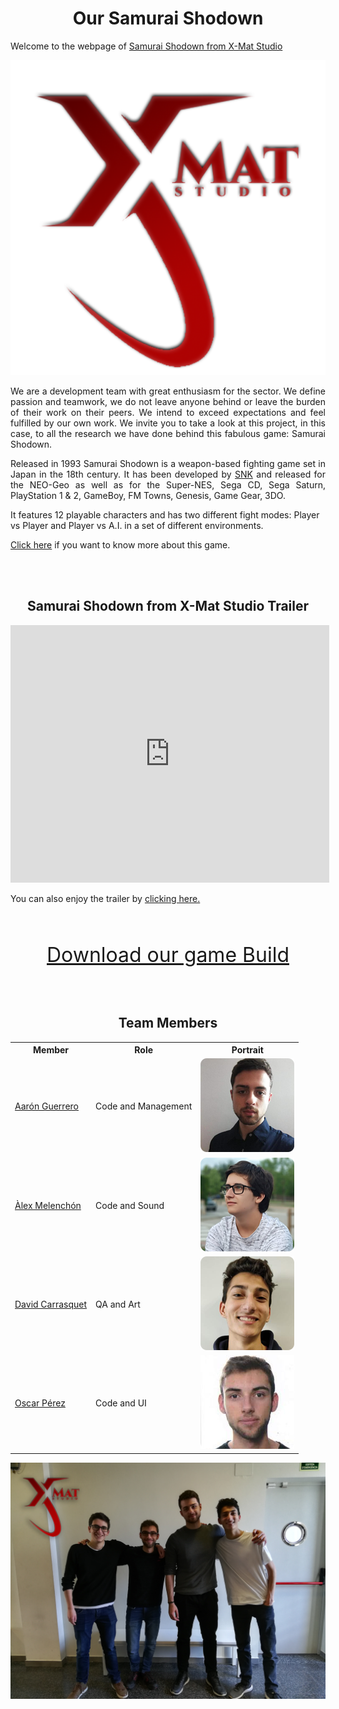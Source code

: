 <h1  align="center" id="our-samurai-shodown">Our Samurai Shodown</h1>

<p>Welcome to the webpage of <a href="https://github.com/AaronGCProg/SamuraiShodown-XMatStudio">Samurai Shodown from X-Mat Studio</a></p>


<p align="center"><img src="https://github.com/AaronGCProg/SamuraiShodown-XMatStudio/raw/master/Wiki%20Screenshots/welcomeWiki_captures/logoXMat_byAGC.png?raw=true" alt="Official X-Mat Logo" class="center"></p>


<p align="justify">We are a development team with great enthusiasm for the sector. We define passion and teamwork, we do not leave anyone behind or leave the burden of their work on their peers. We intend to exceed expectations and feel fulfilled by our own work. We invite you to take a look at this project, in this case, to all the research we have done behind this fabulous game: Samurai Shodown.</p>


<p align="justify">Released in 1993 Samurai Shodown is a weapon-based fighting game set in Japan in the 18th century. It has been developed by <a href="https://www.snk-corp.co.jp/us/">SNK</a> and released for the NEO-Geo as well as for the Super-NES, Sega CD, Sega Saturn, PlayStation 1 & 2, GameBoy, FM Towns, Genesis, Game Gear, 3DO.

It features 12 playable characters and has two different fight modes: Player vs Player and Player vs A.I. in a set of different environments.</p>

<a href="https://github.com/AaronGCProg/SamuraiShodown-XMatStudio/wiki/General-Analysis">Click here</a> if you want to know more about this game.

<br><br>

<h2  align="center" id="samurai-shodown-x-mat-studio">Samurai Shodown from X-Mat Studio Trailer</h2>

<iframe width="510" height="412"
src="https://www.youtube.com/embed/P8MXNEiODTw" frameborder="0" allowfullscreen>
</iframe>
<p>You can also enjoy the trailer by  <a href="https://drive.google.com/file/d/1mFSbRy9OxuS2HH5P3BAMak9hAOLAuKGy/view?usp=sharing">clicking here.</a></p>

<br><br>

<center>

<font size="6"><a href="https://github.com/AaronGCProg/SamuraiShodown-XMatStudio/releases/tag/1.00">Download our game Build</a></font>

</center>

<br><br>

<center>
  
<h2  align="center" id="team-members">Team Members</h2>

<table style="width:100%">
  <tr>
    <th>Member</th>
    <th>Role</th> 
    <th>Portrait</th>
  </tr>
  <tr>
    <td> <a href="https://github.com/AaronGCProg">Aarón Guerrero</a></td>
    <td>Code and Management</td> 
    <td><img src="https://raw.githubusercontent.com/AaronGCProg/SamuraiShodown-XMatStudio/master/docs/aaronPortrait.png" alt="Aaron" class="inline"></td>
  </tr>
  <tr>
    <td><a href="https://github.com/AlexMelenchon">Àlex Melenchón</a></td>
    <td>Code and Sound</td> 
    <td><img src="https://raw.githubusercontent.com/AaronGCProg/SamuraiShodown-XMatStudio/master/docs/alexPortrait.png" alt="Alex" class="inline"></td>
  </tr>
    <tr>
    <td><a href="https://github.com/davidcarrasquet">David Carrasquet</a></td>
    <td>QA and Art</td> 
    <td><img src="https://raw.githubusercontent.com/AaronGCProg/SamuraiShodown-XMatStudio/master/docs/davidPortrait.png" alt="David" class="inline"></td>
  </tr>
    <tr>
    <td><a href="https://github.com/oscarpm5">Oscar Pérez</a></td>
    <td>Code and UI</td> 
    <td><img src="https://raw.githubusercontent.com/AaronGCProg/SamuraiShodown-XMatStudio/master/docs/oscarPortrait.png" alt="Oscar" class="inline"></td>
  </tr>
</table>

<p align="center"><img src="https://raw.githubusercontent.com/AaronGCProg/SamuraiShodown-XMatStudio/master/docs/team_picture_logo.png" alt="Official X-Mat Logo" class="center"></p>
</center>


<br><br>



